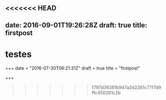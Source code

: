 <<<<<<< HEAD
---
date: 2016-09-01T19:26:28Z
draft: true
title: firstpost
---


testes
=======
+++
date = "2016-07-30T06:21:31Z"
draft = true
title = "firstpost"

+++

>>>>>>> f797d36381b947a2d2261c77f7d9ffc450261c2b
